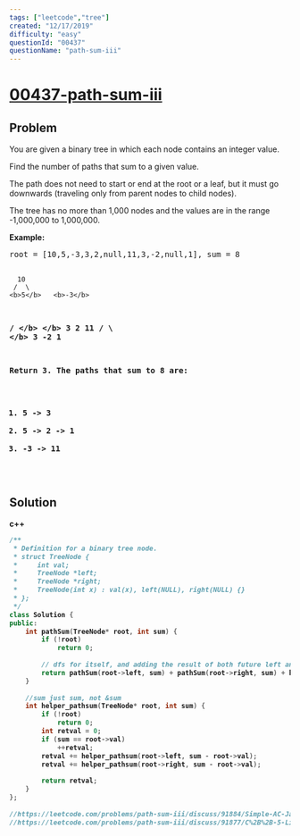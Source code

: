 ```yaml
---
tags: ["leetcode","tree"]
created: "12/17/2019"
difficulty: "easy"
questionId: "00437"
questionName: "path-sum-iii"
---
```


# <a href="https://leetcode.com/problems/path-sum-iii/" target="_blank">00437-path-sum-iii</a>

## Problem
<div><p>You are given a binary tree in which each node contains an integer value.</p>

<p>Find the number of paths that sum to a given value.</p>

<p>The path does not need to start or end at the root or a leaf, but it must go downwards
(traveling only from parent nodes to child nodes).</p>

<p>The tree has no more than 1,000 nodes and the values are in the range -1,000,000 to 1,000,000.

</p><p><b>Example:</b>
</p><pre>root = [10,5,-3,3,2,null,11,3,-2,null,1], sum = 8

      10
     /  \
    <b>5</b>   <b>-3</b>
   <b>/</b> <b>\</b>    <b>\</b>
  <b>3</b>   <b>2</b>   <b>11</b>
 / \   <b>\</b>
3  -2   <b>1</b>

Return 3. The paths that sum to 8 are:

1.  5 -&gt; 3
2.  5 -&gt; 2 -&gt; 1
3. -3 -&gt; 11
</pre>
<p></p></div>

## Solution

c++
```c++
/**
 * Definition for a binary tree node.
 * struct TreeNode {
 *     int val;
 *     TreeNode *left;
 *     TreeNode *right;
 *     TreeNode(int x) : val(x), left(NULL), right(NULL) {}
 * };
 */
class Solution {
public:
    int pathSum(TreeNode* root, int sum) {
        if (!root) 
            return 0;
        
        // dfs for itself, and adding the result of both future left and right child
        return pathSum(root->left, sum) + pathSum(root->right, sum) + helper_pathsum(root, sum);
    }
    
    //sum just sum, not &sum
    int helper_pathsum(TreeNode* root, int sum) {
        if (!root)
            return 0;
        int retval = 0;
        if (sum == root->val)
            ++retval;
        retval += helper_pathsum(root->left, sum - root->val);
        retval += helper_pathsum(root->right, sum - root->val);
​
        return retval;
    }
};
​
//https://leetcode.com/problems/path-sum-iii/discuss/91884/Simple-AC-Java-Solution-DFS
//https://leetcode.com/problems/path-sum-iii/discuss/91877/C%2B%2B-5-Line-Body-Code-DFS-Solution
​
```
